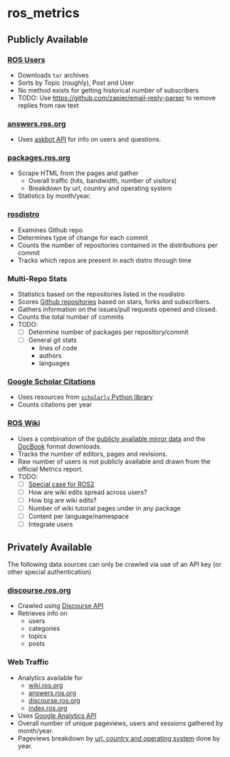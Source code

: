 # ros_metrics

## Publicly Available
### [ROS Users](http://lists.ros.org/pipermail/ros-users/)
 * Downloads `tar` archives
 * Sorts by Topic (roughly), Post and User
 * No method exists for getting historical number of subscribers
 * TODO: Use https://github.com/zapier/email-reply-parser to remove replies from raw text

### [answers.ros.org](http://answers.ros.org)
 * Uses [askbot API](https://github.com/ASKBOT/askbot-devel/blob/master/askbot/doc/source/api.rst) for info on users and questions.

### [packages.ros.org](https://awstats.osuosl.org/list/packages.ros.org)
 * Scrape HTML from the pages and gather
    * Overall traffic (hits, bandwidth, number of visitors)
    * Breakdown by url, country and operating system
 * Statistics by month/year.

### [rosdistro](https://github.com/ros/rosdistro/)
 * Examines Github repo
 * Determines type of change for each commit
 * Counts the number of repositories contained in the distributions per commit
 * Tracks which repos are present in each distro through time

### Multi-Repo Stats
 * Statistics based on the repositories listed in the rosdistro
 * Scores [Github repositories](https://developer.github.com/v3/) based on stars, forks and subscribers.
 * Gathers information on the issues/pull requests opened and closed.
 * Counts the total number of commits
 * TODO:
     * [ ] Determine number of packages per repository/commit
     * [ ] General git stats
        * lines of code
        * authors
        * languages

### [Google Scholar Citations](https://scholar.google.com/citations?view_op=view_citation&citation_for_view=fMDLYCUAAAAJ:u5HHmVD_uO8C)
 * Uses resources from [`scholarly` Python library](https://github.com/OrganicIrradiation/scholarly)
 * Counts citations per year

### [ROS Wiki](https://wiki.ros.org)
 * Uses a combination of the [publicly available mirror data](http://wiki.ros.org/Mirrors#Setup_rsync) and the [DocBook](http://moinmo.in/DocBook) format downloads.
 * Tracks the number of editors, pages and revisions.
 * Raw number of users is not publicly available and drawn from the official Metrics report.
 * TODO:
     * [ ] [Special case for ROS2](https://github.com/ros2/ros2_documentation)
     * [ ] How are wiki edits spread across users?
     * [ ] How big are wiki edits?
     * [ ] Number of wiki tutorial pages under in any package
     * [ ] Content per language/namespace
     * [ ] Integrate users

## Privately Available
The following data sources can only be crawled via use of an API key (or other special authentication)

### [discourse.ros.org](https://discourse.ros.org/)
 * Crawled using [Discourse API](https://docs.discourse.org/#tag/Categories%2Fpaths%2F~1categories.json%2Fget)
 * Retrieves info on
    * users
    * categories
    * topics
    * posts

### Web Traffic
 * Analytics available for
    * [wiki.ros.org](http://wiki.ros.org)
    * [answers.ros.org](http://answers.ros.org)
    * [discourse.ros.org](https://discourse.ros.org)
    * [index.ros.org](http://index.ros.org)
 * Uses [Google Analytics API](https://developers.google.com/analytics/devguides/reporting/core/v4/quickstart/installed-py)
 * Overall number of unique pageviews, users and sessions gathered by month/year.
 * Pageviews breakdown by [url, country and operating system](https://ga-dev-tools.appspot.com/dimensions-metrics-explorer/) done by year.
